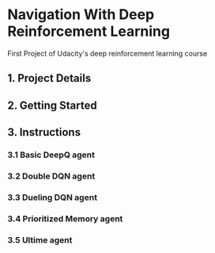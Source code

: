 # Navigation With Deep Reinforcement Learning
First Project of Udacity's deep reinforcement learning course

## 1. Project Details

## 2. Getting Started

## 3. Instructions
### 3.1 Basic DeepQ agent
### 3.2 Double DQN agent
### 3.3 Dueling DQN agent
### 3.4 Prioritized Memory agent
### 3.5 Ultime agent
